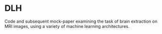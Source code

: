 # DLH

Code and subsequent mock-paper examining the task of brain extraction on MRI images, using a variety of machine learning architectures.
